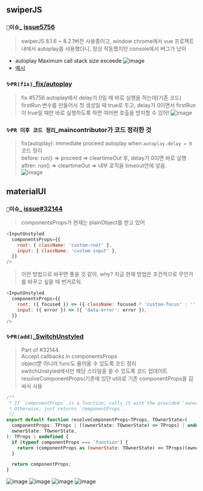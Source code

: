 ## swiperJS
### `🥵이슈`_ [issue5756](https://github.com/nolimits4web/swiper/issues/5756)
>  swiperJS 8.1.6 ~ 8.2.1버전 사용중이고,  window chrome에서 vue 프로젝트 내에서 autoplay를 샤용했더니, 정상 작동했지만 console에서 버그가 났어
   - autoplay Maximum call stack size exceede
    ![image](https://user-images.githubusercontent.com/63353110/171977674-64bfdc67-7455-44ea-a6a9-479575b8f5cd.png)
   -  [예시](https://stackblitz.com/edit/vitejs-vite-6ep5ry?file=package.json,src%2FApp.vue&terminal=dev)

### `✨PR(fix)`_[fix/autoplay](https://github.com/nolimits4web/swiper/pull/5757)
> fix #5756
> autoplay에서 delay가 0일 때 바로 실행을 하는데(기존 코드)
> firstRun 변수를 만들어서 첫 생성일 때 true로 두고, delay가 0이면서 firstRun이 true일 때만 바로 실행하도록 하면
> 여러번 호출을 방지할 수 있어!
![image](https://user-images.githubusercontent.com/63353110/171977787-a3654bdf-e719-4870-8675-2828fc04dc47.png)


### `✨PR 이후 코드 정리`_maincontributor가 코드 정리한 것
> fix(autoplay): immediate proceed autoplay when `autoplay.delay = 0 `    
> 코드 정리      
> before: run() => proceed => cleartimeOut 후, delay가 0이면 바로 실행        
> aftrer: run() => cleartimeOut => 내부 로직을 timeout안에 넣음.         
![image](https://user-images.githubusercontent.com/63353110/171979093-f7bf5817-e7e6-4731-a210-5a4f4bf5e1d2.png)


## materialUI
### `👀이슈`_ [issue#32144](https://github.com/mui/material-ui/issues/32144)
> componentsProps가 현재는 plainObject를 받고 있어
```javascript
<InputUnstyled
  componentsProps={{
    root: { className: 'custom-root' },
    input: { className: 'custom-input' },
  }}
/>
```
> 이런 방법으로 바꾸면 좋을 것 같아, 
> why? 지금 현재 방법은 조건적으로 무언가를 바꾸고 싶을 때 번거로워. 
```javascript
<InputUnstyled
  componentsProps={{
    root: ({ focused }) => ({ className: focused ? 'custom-focus' : '' }),
    input: ({ error }) => ({ 'data-error': error }),
  }}
/>
```

### `✨PR(add)`_[SwitchUnstyled](https://github.com/mui/material-ui/pull/32993/files)
> Part of #32144.   
> Accept callbacks in componentsProps   
> object뿐 아니라 func도 들어올 수 있도록 코드 정리          
> switchUnstyled에서만 해당 스타일을 쓸 수 있도록 코드 업데이트     
> resolveComponentProps(기존에 있던 util)로 기존 componentProps을 감싸서 사용    
```javascript
/**
 * If `componentProps` is a function, calls it with the provided `ownerState`.
 * Otherwise, just returns `componentProps`.
 */
export default function resolveComponentProps<TProps, TOwnerState>(
  componentProps: TProps | ((ownerState: TOwnerState) => TProps) | undefined,
  ownerState: TOwnerState,
): TProps | undefined {
  if (typeof componentProps === 'function') {
    return (componentProps as (ownerState: TOwnerState) => TProps)(ownerState);
  }

  return componentProps;
}
```
![image](https://user-images.githubusercontent.com/63353110/171981362-cb33f848-c2e0-48b9-8ec9-e620c9cb444a.png)
![image](https://user-images.githubusercontent.com/63353110/171981377-d5682294-a638-4a97-903f-5fc3b69f2031.png)
![image](https://user-images.githubusercontent.com/63353110/171981388-53513383-e1a3-4d7f-9aad-8339fd7b2039.png)
![image](https://user-images.githubusercontent.com/63353110/171981405-e3cf55c1-71cc-4943-a4f0-1940381d5502.png)

